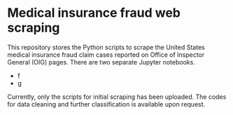 # Medical insurance fraud web scraping
This repository stores the Python scripts to scrape the United States medical insurance fraud claim cases reported on Office of Inspector General (OIG) pages. There are two separate Jupyter notebooks.
- f
- g

Currently, only the scripts for initial scraping has been uploaded. The codes for data cleaning and further classification is available upon request.
